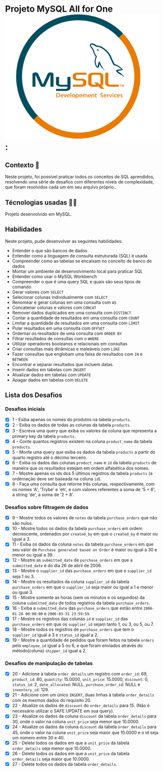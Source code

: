 # Projeto MySQL All for One ![logo-MySql](/logoMySql.png):

## Contexto :bookmark_tabs:

Neste projeto, foi possível praticar todos os conceitos de SQL aprendidos, resolvendo uma série de desafios com diferentes níveis de complexidade, que foram resolvidos cada um em seu arquivo próprio..


## Técnologias usadas :technologist:

Projeto desenvolvido em MySQL.

## Habilidades

Neste projeto, pude desenvolver as seguintes habilidades:

- Entender o que são bancos de dados
- Entender como a linguagem de consulta estruturada (SQL) é usada
- Compreender como as tabelas se encaixam no conceito de banco de dados
- Montar um ambiente de desenvolvimento local para praticar SQL
- Entender como usar o MySQL Workbench
- Compreender o que é uma query SQL e quais são seus tipos de comando
- Gerar valores com `SELECT`
- Selecionar colunas individualmente com `SELECT`
- Renomear e gerar colunas em uma consulta com `AS`
- Concatenar colunas e valores com `CONCAT`
- Remover dados duplicados em uma consulta com `DISTINCT`
- Contar a quantidade de resultados em uma consulta com `COUNT`
- Limitar a quantidade de resultados em uma consulta com `LIMIT`
- Pular resultados em uma consulta com `OFFSET`
- Ordernar os resultados de uma consulta com `ORDER BY`
- Filtrar resultados de consultas com o `WHERE`
- Utilizar operadores booleanos e relacionais em consultas
- Criar consultas mais dinâmicas e maleáveis com `LIKE`
- Fazer consultas que englobam uma faixa de resultados com `IN` e `BETWEEN`
- Encontrar e separar resultados que incluem datas.
- Inserir dados em tabelas com `INSERT`
- Atualizar dados em tabelas com `UPDATE`
- Apagar dados em tabelas com `DELETE`


## Lista dos Desafios

### Desafios iniciais

- [x] 1 - Exiba apenas os nomes do produtos na tabela `products`.
- [x] 2 - Exiba os dados de todas as colunas da tabela `products`.
- [x] 3 - Escreva uma query que exiba os valores da coluna que representa a primary key da tabela `products`.
- [x] 4 - Conte quantos registros existem na coluna `product_name` da tabela `products`.
- [x] 5 - Monte uma query que exiba os dados da tabela `products` a partir do quarto registro até o décimo terceiro.
- [x] 6 - Exiba os dados das colunas `product_name` e `id` da tabela `products` de maneira que os resultados estejam em ordem alfabética dos nomes.
- [x] 7 - Mostre apenas os ids dos 5 últimos registros da tabela `products` (a ordernação deve ser baseada na coluna `id`).
- [x] 8 - Faça uma consulta que retorne três colunas, respectivamente, com os nomes 'A', 'Trybe' e 'eh', e com valores referentes a soma de '5 + 6', a string 'de', a soma de '2 + 8'. 

### Desafios sobre filtragem de dados

- [x] 9 - Mostre todos os valores de `notes` da tabela `purchase_orders` que não são nulos.
- [x] 10 - Mostre todos os dados da tabela `purchase_orders` em ordem decrescente, ordenados por `created_by` em que o `created_by` é maior ou igual a 3.
- [x] 11 - Exiba os dados da coluna `notes` da tabela `purchase_orders` em que seu valor de `Purchase generated based on Order` é maior ou igual a 30 e menor ou igual a 39.
- [x] 12 - Mostre as `submitted_date` de `purchase_orders` em que a `submitted_date` é do dia 26 de abril de 2006.
- [x] 13 - Mostre o `supplier_id` das `purchase_orders` em que o `supplier_id` seja 1 ou 3.
- [x] 14 - Mostre os resultados da coluna `supplier_id` da tabela `purchase_orders` em que o `supplier_id` seja maior ou igual a 1 e menor ou igual 3.
- [x] 15 - Mostre somente as horas (sem os minutos e os segundos) da coluna `submitted_date` de todos registros da tabela `purchase_orders`.
- [x] 16 - Exiba a `submitted_date` das `purchase_orders` que estão entre `2006-01-26 00:00:00` e `2006-03-31 23:59:59`.
- [x] 17 - Mostre os registros das colunas `id` e `supplier_id` das `purchase_orders` em que os `supplier_id` sejam tanto 1, ou 3, ou 5, ou 7.
- [x] 18 - Mostre todos os registros de `purchase_orders` que tem o `supplier_id` igual a 3 e `status_id` igual a 2.
- [x] 19 - Mostre a quantidade de pedidos que foram feitos na tabela `orders` pelo `employee_id` igual a 5 ou 6, e que foram enviados através do método(coluna) `shipper_id` igual a 2.

### Desafios de manipulação de tabelas

- [x] 20 - Adicione à tabela `order_details` um registro com `order_id`: 69, `product_id`: 80, `quantity`: 15.0000, `unit_price`: 15.0000, `discount`: 0, `status_id`: 2, `date_allocated`: NULL, `purchase_order_id`: NULL e `inventory_id`: 129.
- [x] 21 - Adicione com um único `INSERT`, duas linhas à tabela `order_details` com os mesmos dados do requisito 20.
- [x] 22 - Atualize os dados de `discount` do `order_details` para 15. (Não é necessário utilizar o SAFE UPDATE em sua query).
- [x] 23 - Atualize os dados da coluna `discount` da tabela `order_details` para 30, onde o valor na coluna `unit_price` seja menor que 10.0000.
- [x] 24 - Atualize os dados da coluna `discount` da tabela `order_details` para 45, onde o valor na coluna `unit_price` seja maior que 10.0000 e o id seja um número entre 30 e 40.
- [x] 25 - Delete todos os dados em que a `unit_price` da tabela `order_details` seja menor que 10.0000.
- [x] 26 - Delete todos os dados em que a `unit_price` da tabela `order_details` seja maior que 10.0000.
- [x] 27 - Delete todos os dados da tabela `order_details`.